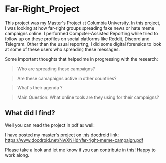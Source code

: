 # Far-Right_Project

This project was my Master's Project at Columbia University. In this project, I was looking at how far-right groups spreading fake news or hate meme campaigns online. I performed Computer-Assisted Reporting while tried to follow up on these profiles on social platforms like Reddit, Discord and Telegram. Other than the usual reporting, I did some digital forensics to look at some of these users who spreading these messages. 

Some important thoughts that helped me in progressing with the research:
> Who are spreading these campaigns?

> Are these camapaigns active in other countries?

> What's their agenda ?

> Main Question: What online tools are they using for their campaigns?

## What did I find? 

Well you can read the project in pdf as well:

I have posted my master's project on this docdroid link: https://www.docdroid.net/NwXNHdr/far-right-meme-campaign.pdf 

Please take a look and let me know if you can contribute in this! Happy to work along. 



